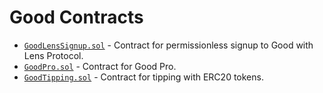 # Good Contracts

- [`GoodLensSignup.sol`](contracts/GoodLensSignup/README.md) - Contract for permissionless signup to Good with Lens Protocol.
- [`GoodPro.sol`](contracts/GoodPro/README.md) - Contract for Good Pro.
- [`GoodTipping.sol`](contracts/GoodTipping/README.md) - Contract for tipping with ERC20 tokens.
